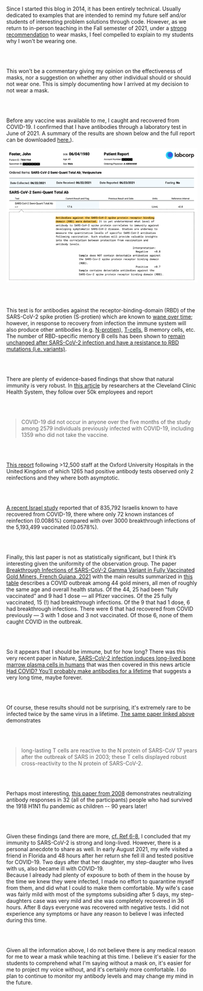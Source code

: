 <!-- 
.. title: Why I'm not wearing a mask (Fall 2021)
.. slug: why-im-not-wearing-a-mask
.. date: 2021-08-25 08:37:11 UTC-05:00
.. tags: 
.. link: 
.. description: 
.. type: text
-->

Since I started this blog in 2014, it has been entirely technical.  Usually
dedicated to examples that are intended to remind my future self and/or 
students of interesting problem solutions through code.  However, as we return to
in-person teaching in the Fall semester of 2021, under a [strong
recommendation](https://protect.utexas.edu/health-and-wellness/) to wear masks,
I feel compelled to explain to my students why I won't be wearing one.

<br/><br/>

This won't be a commentary giving my opinion on the effectiveness of masks, nor
a suggestion on whether any other individual should or should not wear one.
This is simply documenting how I arrived at my decision to not wear a mask.

<br/><br/>

Before any vaccine was available to me, I caught and recovered from COVID-19.
I confirmed that I have antibodies through a laboratory test in June of 2021.
A summary of the results are shown below and the full report can be downloaded
<a href="/files/covid-antibody-results-redacted.pdf" target="_blank">here.</a>).  

![image](/files/covid-antibody-report.png)

<br/><br/>

This test is for antibodies against the receptor-binding-domain (RBD) of the 
SARS-CoV-2 spike protien (S-protien) which are known to [wane over time](https://www.nature.com/articles/s41586-021-03207-w); however, 
in response to recovery from infection the immune system will also produce 
other antibodies (e.g. [N-protien](https://www.nature.com/articles/s41598-021-83108-0)), [T-cells](https://www.nature.com/articles/s41586-020-2550-z), B memory cells, etc. The number of RBD-specific memory B cells has been shown to [remain unchanged after
SARS-CoV-2 infection and have a resistance to RBD mutations (i.e. variants)](https://www.nature.com/articles/s41586-021-03207-w).

<br/><br/>

There are plenty of evidence-based findings that show that natural immunity is
very robust.  In [this
article](https://www.medrxiv.org/content/10.1101/2021.06.01.21258176v3) by
researchers at the Cleveland Clinic Health System, they follow over 50k
employees and report  

<br/><br/>

>COVID-19 did not occur in anyone over the five months of the study among 2579 individuals previously infected with COVID-19, including 1359 who did not take the vaccine.

<br/><br/>

[This report](https://www.nejm.org/doi/full/10.1056/NEJMoa2034545?query=recirc_mostViewed_railB_article) following >12,500 staff at the Oxford University 
Hospitals in the United Kingdom of which 1265 had positive antibody tests observed only 2 reinfections and they where both asymptotic.

<br/><br/>

[A recent Israel
study](https://www.israelnationalnews.com/News/News.aspx/309762) reported that of 835,792 Israelis known 
to have recovered from COVID-19, there where only 72 known instances of
reinfection (0.0086%) compared with over 3000 breakthrough infections of the
5,193,499 vaccinated (0.0578%).

<br/><br/>

Finally, this last paper is not as statistically significant, but I think it’s interesting given the uniformity of the observation group. The paper [Breakthrough Infections of SARS-CoV-2 Gamma Variant in Fully Vaccinated Gold Miners, French Guiana, 2021](https://wwwnc.cdc.gov/eid/article/27/10/21-1427_article) with the main results summarized in [this table](https://wwwnc.cdc.gov/eid/article/27/10/21-1427-t1) describes a COVID outbreak among 44 gold miners, all men of roughly the same age and overall health status. Of the 44, 25 had been “fully vaccinated” and 9 had 1 dose — all Pfizer vaccines. Of the 25 fully vaccinated, 15 (!) had breakthrough infections. Of the 9 that had 1 dose, 6 had breakthrough infections. There were 6 that had recovered from COVID previously — 3 with 1 dose and 3 not vaccinated. Of those 6, none of them caught COVID in the outbreak.

<br/><br/>

So it appears that I should be immune, but for how long? There was this very recent paper in Nature, [SARS-CoV-2 infection induces long-lived bone marrow plasma cells in humans](https://www.nature.com/articles/s41586-021-03647-4) that was then covered in this news article [Had COVID? You’ll probably make antibodies for a lifetime](https://www.nature.com/articles/d41586-021-01442-9) that suggests a very long time, maybe forever.

<br/><br/>

Of course, these results should not be surprising, it's extremely rare to be
infected twice by the same virus in a lifetime.  [The same paper linked above
](https://www.nature.com/articles/s41586-020-2550-z) demonstrates  

<br/><br/>

>long-lasting T cells are reactive to the N protein of SARS-CoV 17 years after the outbreak of SARS in 2003; these T cells displayed robust cross-reactivity to the N protein of SARS-CoV-2.

<br/><br/>

Perhaps most interesting, [this paper from 2008](https://www.nature.com/articles/nature07231) demonstrates neutralizing
antibody responses in 32 (all of the participants) people who had survived the
1918 H1N1 flu pandemic as children -- 90 years later!

<br/><br/>

Given these findings (and there are more, [cf. Ref 6-8](https://www.medrxiv.org/content/10.1101/2021.06.01.21258176v3), I concluded that my immunity to
SARS-CoV-2 is strong and long-lived.  However, there is a personal anecdote to share as well.  In early
August 2021, my wife visited a friend in Florida and 48 hours after her return
she fell ill and tested positive for COVID-19.  Two days after that her
daughter, my step-daugter who lives with us, also became ill with COVID-19.  
Because I already had plenty of exposure to both of them in the house by
the time we knew they were infected, I made no effort to quarantine myself from
them, and did what I could to make them comfortable.  My wife's case was fairly
mild with most of the symptoms subsiding after 5 days, my step-daughters case
was very mild and she was completely recovered in 36 hours.  After 8 days everyone 
was recovered with negative tests.  I did not experience any symptoms or have any reason to
believe I was infected during this time.

<br/><br/>

Given all the information above, I do not believe there is any medical reason
for me to wear a mask while teaching at this time.  I believe it's easier for the students
to comprehend what I'm saying without a mask on, it's easier for me to 
project my voice without, and it's certainly more comfortable.  I do plan to
continue to monitor my antibody levels and may change my mind in the future.
